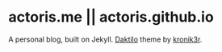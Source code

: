 # actoris.me || actoris.github.io

A personal blog, built on Jekyll. [Daktilo](http://daktilo.github.io/) theme by [kronik3r](https://github.com/kronik3r).
